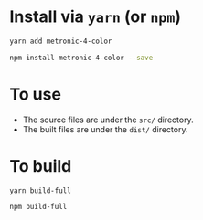 # Install via `yarn` (or `npm`)

```bash
yarn add metronic-4-color
```

```bash
npm install metronic-4-color --save
```


# To use

- The source files are under the `src/` directory.
- The built files are under the `dist/` directory.


# To build

```bash
yarn build-full
```

```bash
npm build-full
```
